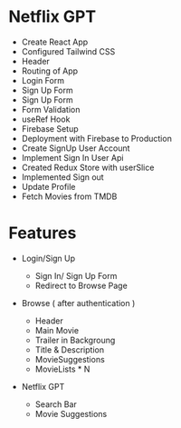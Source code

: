 # Netflix GPT

- Create React App
- Configured Tailwind CSS
- Header
- Routing of App
- Login Form
- Sign Up Form
- Sign Up Form
- Form Validation
- useRef Hook
- Firebase Setup
- Deployment with Firebase to Production
- Create SignUp User Account
- Implement Sign In User Api
- Created Redux Store with userSlice
- Implemented Sign out
- Update Profile 
- Fetch Movies from TMDB

# Features
- Login/Sign Up
    - Sign In/ Sign Up Form
    - Redirect to Browse Page

- Browse ( after authentication )
    - Header
    - Main Movie
    - Trailer in Backgroung
    - Title & Description
    - MovieSuggestions
    - MovieLists * N

- Netflix GPT
    - Search Bar
    - Movie Suggestions